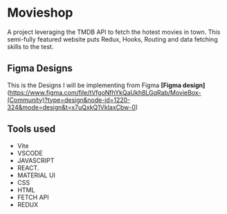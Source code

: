 # Movieshop
A project leveraging the TMDB API to fetch the hotest movies in town. This semi-fully featured website puts Redux, Hooks, Routing and data fetching skills to the test.

## Figma Designs
This is the Designs I will be implementing from Figma **[Figma design]**(https://www.figma.com/file/tVfgoNfhYkQaUkh8LGqRab/MovieBox-(Community)?type=design&node-id=1220-324&mode=design&t=x7uQxkQ1VkIaxCbw-0)


## Tools used
- Vite
- VSCODE
- JAVASCRIPT
- REACT.
- MATERIAL UI
- CSS
- HTML
- FETCH API
- REDUX

